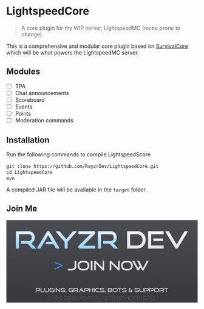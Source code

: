 # LightspeedCore

> A core plugin for my WIP server, LightspeedMC (name prone to change)

This is a comprehensive and modular core plugin based on [SurvivalCore](https://github.com/Rayzr522/SurvivalCore) which will be what powers the LightspeedMC server.

## Modules

- [ ] TPA
- [ ] Chat announcements
- [ ] Scoreboard
- [ ] Events
- [ ] Points
- [ ] Moderation commands

## Installation

Run the following commands to compile LightspeedScore

```
git clone https://github.com/RayzrDev/LightspeedCore.git
cd LightspeedCore
mvn
```

A compiled JAR file will be available in the `target` folder.

## Join Me

[![Discord Badge](https://github.com/Rayzr522/ProjectResources/raw/master/RayzrDev/badge-small.png)](https://discord.io/rayzrdevofficial)
